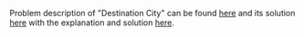 Problem description of "Destination City" can be found 
[here](https://leetcode.com/problems/destination-city/description/) 
and its solution [here](https://github.com/aurimas13/Solutions-To-Problems/blob/main/LeetCode/Python%20Solutions/Determine%20if%20Two%20Events%20Have%20Conflict/determine.py)
with the explanation and solution [here](https://leetcode.com/problems/destination-city/solutions/3130063/python-solution-easy-to-understand-fast/).
